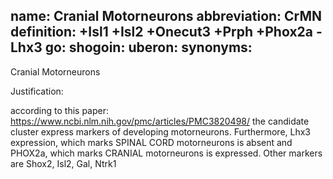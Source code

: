 name: Cranial Motorneurons
abbreviation: CrMN
definition: +Isl1 +Isl2 +Onecut3 +Prph +Phox2a -Lhx3 
go:
shogoin: 
uberon:
synonyms:
---

Cranial Motorneurons

Justification:

according to this paper:
https://www.ncbi.nlm.nih.gov/pmc/articles/PMC3820498/
the candidate cluster express markers of developing motorneurons. Furthermore, Lhx3 expression, which marks SPINAL CORD motorneurons is absent and PHOX2a, which marks CRANIAL motorneurons is expressed.
Other markers are Shox2, Isl2, Gal, Ntrk1